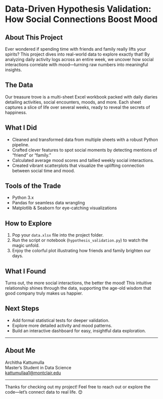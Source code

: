 # Data-Driven Hypothesis Validation: How Social Connections Boost Mood

## About This Project
Ever wondered if spending time with friends and family really lifts your spirits? This project dives into real-world data to explore exactly that! By analyzing daily activity logs across an entire week, we uncover how social interactions correlate with mood—turning raw numbers into meaningful insights.

## The Data
Our treasure trove is a multi-sheet Excel workbook packed with daily diaries detailing activities, social encounters, moods, and more. Each sheet captures a slice of life over several weeks, ready to reveal the secrets of happiness.

## What I Did
- Cleaned and transformed data from multiple sheets with a robust Python pipeline.
- Crafted clever features to spot social moments by detecting mentions of “friend” or “family.”
- Calculated average mood scores and tallied weekly social interactions.
- Created vibrant scatterplots that visualize the uplifting connection between social time and mood.

## Tools of the Trade
- Python 3.x
- Pandas for seamless data wrangling
- Matplotlib & Seaborn for eye-catching visualizations

## How to Explore
1. Pop your `data.xlsx` file into the project folder.
2. Run the script or notebook (`hypothesis_validation.py`) to watch the magic unfold.
3. Enjoy the colorful plot illustrating how friends and family brighten our days.

## What I Found
Turns out, the more social interactions, the better the mood! This intuitive relationship shines through the data, supporting the age-old wisdom that good company truly makes us happier.

## Next Steps
- Add formal statistical tests for deeper validation.
- Explore more detailed activity and mood patterns.
- Build an interactive dashboard for easy, insightful data exploration.

---

## About Me
Architha Kattumulla  
Master’s Student in Data Science  
kattumullaa1@montclair.edu

---

Thanks for checking out my project! Feel free to reach out or explore the code—let’s connect data to real life. 😊
